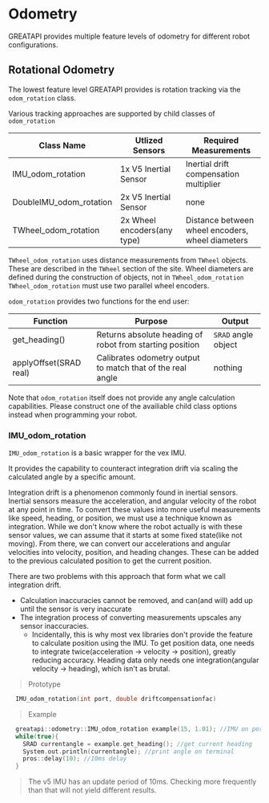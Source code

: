 # Odometry

GREATAPI provides multiple feature levels of odometry for different robot configurations.

## Rotational Odometry

The lowest feature level GREATAPI provides is rotation tracking via the <code>odom_rotation</code> class.

Various tracking approaches are supported by child classes of <code>odom_rotation</code>

Class Name | Utlized Sensors | Required Measurements |
---------- | --------------- | --------------------- |
IMU_odom_rotation | 1x V5 Inertial Sensor | Inertial drift compensation multiplier
DoubleIMU_odom_rotation | 2x V5 Inertial Sensor | none
TWheel_odom_rotation | 2x Wheel encoders(any type) | Distance between wheel encoders, wheel diameters

<aside class="notice">
<code>TWheel_odom_rotation</code> uses distance measurements from <code>TWheel</code> objects. These are described in the <code>TWheel</code> section of the site. Wheel diameters are defined during the construction of <TWheel> objects, not in <code>TWheel_odom_rotation</code>
</aside>
  
<aside class = "warning">
<code>TWheel_odom_rotation</code> must use two parallel wheel encoders.
</aside>

<code>odom_rotation</code> provides two functions for the end user:

Function | Purpose | Output |
-------- | ------- | ------ |
get_heading() | Returns absolute heading of robot from starting position | <code>SRAD</code> angle object
applyOffset(SRAD real) | Calibrates odometry output to match that of the real angle | nothing 

<aside class = "notice"> Note that <code>odom_rotation</code> itself does not provide any angle calculation capabilities. Please construct one of the availiable child class options instead when programming your robot.
</aside>

### IMU_odom_rotation

<code>IMU_odom_rotation</code> is a basic wrapper for the vex IMU. 

It provides the capability to counteract integration drift via scaling the calculated angle by a specific amount. 

<aside class = "notice">
Integration drift is a phenomenon commonly found in inertial sensors. Inertial sensors measure the acceleration, and angular velocity of the robot at any point in time. To convert these values into more useful measurements like speed, heading, or position, we must use a technique known as integration. While we don't know where the robot actually is with these sensor values, we can assume that it starts at some fixed state(like not moving). From there, we can convert our accelerations and angular velocities into velocity, position, and heading changes. These can be added to the previous calculated position to get the current position.

There are two problems with this approach that form what we call integration drift.
* Calculation inaccuracies cannot be removed, and can(and will) add up until the sensor is very inaccurate
* The integration process of converting measurements upscales any sensor inaccuracies.
  * Incidentally, this is why most vex libraries don't provide the feature to calculate position using the IMU. To get position data, one needs to integrate twice(acceleration -> velocity -> position), greatly reducing accuracy. Heading data only needs one integration(angular velocity -> heading), which isn't as brutal.
</aside>

> Prototype
  
```cpp
  IMU_odom_rotation(int port, double driftcompensationfac)
```

> Example
  
```cpp
  greatapi::odometry::IMU_odom_rotation example(15, 1.01); //IMU on port 15, 101% drift compensation factor
  while(true){
    SRAD currentangle = example.get_heading(); //get current heading
    System.out.println(currentangle); //print angle on terminal
    pros::delay(10); //10ms delay
  }
```

> The v5 IMU has an update period of 10ms. Checking more frequently than that will not yield different results.
